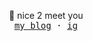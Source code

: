 <p align="center">
🥳 nice 2 meet you
<br/>	
<samp>
	<a href="https://simon1uo.github.io">my blog<a/> · <a href="https://www.instagram.com/bysimonluo/">ig</a>
</samp>
</p>





